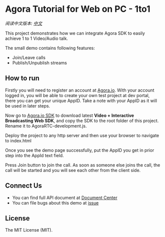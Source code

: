 
# Agora Tutorial for Web on PC - 1to1

*阅读中文版本: [中文](README.md)*

This project demonstrates how we can integrate Agora SDK to easily achieve 1 to 1 Video/Audio talk.

The small demo contains following features:

- Join/Leave calls
- Publish/Unpublish streams

## How to run
Firstly you will need to register an account at [Agora.io](https://dashboard.agora.io/cn/signup/). With your account logged in, you will be able to create your own test project at dev portal, there you can get your unique AppID. Take a note with your AppID as it will be used in later steps.

Now go to [Agora.io SDK](https://www.agora.io/cn/blog/download/) to download latest **Video + Interactive Broadcasting Web SDK**, and copy the SDK to the root folder of this project. Rename it to AgoraRTC-development.js.

Deploy the project to any http server and then use your browser to navigate to index.html

Once you see the demo page successfully, put the AppID you get in prior step into the AppId text field.

Press Join button to join the call. As soon as someone else joins the call, the call will be started and you will see each other from the client side.


## Connect Us

- You can find full API document at [Document Center](https://docs.agora.io/en/)
- You can file bugs about this demo at [issue](https://github.com/AgoraIO/Agora-iOS-Voice-Tutorial-Swift-1to1/issues)

## License

The MIT License (MIT).
